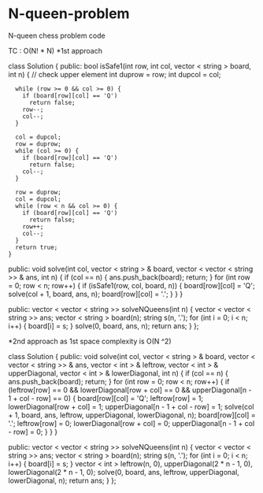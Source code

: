 # N-queen-problem
N-queen chess problem code

TC : O(N! * N)
*1st approach

class Solution {
  public:
    bool isSafe1(int row, int col, vector < string > board, int n) {
      // check upper element
      int duprow = row;
      int dupcol = col;

      while (row >= 0 && col >= 0) {
        if (board[row][col] == 'Q')
          return false;
        row--;
        col--;
      }

      col = dupcol;
      row = duprow;
      while (col >= 0) {
        if (board[row][col] == 'Q')
          return false;
        col--;
      }

      row = duprow;
      col = dupcol;
      while (row < n && col >= 0) {
        if (board[row][col] == 'Q')
          return false;
        row++;
        col--;
      }
      return true;
    }

  public:
    void solve(int col, vector < string > & board, vector < vector < string >> & ans, int n) {
      if (col == n) {
        ans.push_back(board);
        return;
      }
      for (int row = 0; row < n; row++) {
        if (isSafe1(row, col, board, n)) {
          board[row][col] = 'Q';
          solve(col + 1, board, ans, n);
          board[row][col] = '.';
        }
      }
    }

  public:
    vector < vector < string >> solveNQueens(int n) {
      vector < vector < string >> ans;
      vector < string > board(n);
      string s(n, '.');
      for (int i = 0; i < n; i++) {
        board[i] = s;
      }
      solve(0, board, ans, n);
      return ans;
    }
};



*2nd approach as 1st space complexity is O(N ^2)

class Solution {
  public:
    void solve(int col, vector < string > & board, vector < vector < string >> & ans, vector < int > & leftrow, vector < int > & upperDiagonal, vector < int > & lowerDiagonal, int n) {
      if (col == n) {
        ans.push_back(board);
        return;
      }
      for (int row = 0; row < n; row++) {
        if (leftrow[row] == 0 && lowerDiagonal[row + col] == 0 && upperDiagonal[n - 1 + col - row] == 0) {
          board[row][col] = 'Q';
          leftrow[row] = 1;
          lowerDiagonal[row + col] = 1;
          upperDiagonal[n - 1 + col - row] = 1;
          solve(col + 1, board, ans, leftrow, upperDiagonal, lowerDiagonal, n);
          board[row][col] = '.';
          leftrow[row] = 0;
          lowerDiagonal[row + col] = 0;
          upperDiagonal[n - 1 + col - row] = 0;
        }
      }
    }

  public:
    vector < vector < string >> solveNQueens(int n) {
      vector < vector < string >> ans;
      vector < string > board(n);
      string s(n, '.');
      for (int i = 0; i < n; i++) {
        board[i] = s;
      }
      vector < int > leftrow(n, 0), upperDiagonal(2 * n - 1, 0), lowerDiagonal(2 * n - 1, 0);
      solve(0, board, ans, leftrow, upperDiagonal, lowerDiagonal, n);
      return ans;
    }
};
